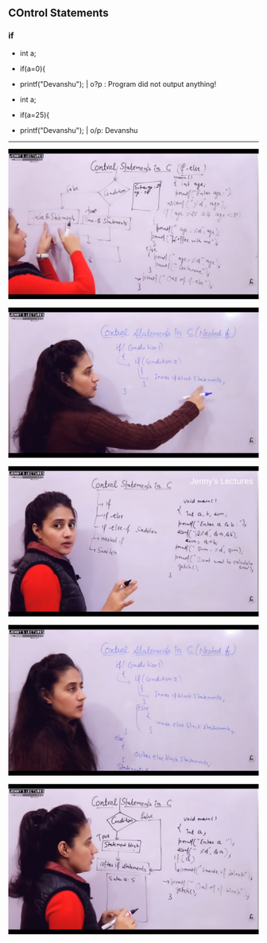 ## COntrol Statements

### if
- int a;
- if(a=0){
- printf("Devanshu"); | o?p : Program did not output anything!

- int a;
- if(a=25){
- printf("Devanshu"); | o/p: Devanshu

---

![Alt text](Screenshot_2023-09-07-08-48-41-84_f9ee0578fe1cc94de7482bd41accb329.jpg)

![Alt text](Screenshot_2023-09-07-10-58-07-10_f9ee0578fe1cc94de7482bd41accb329.jpg)

![Alt text](Screenshot_2023-09-07-07-03-09-99_f9ee0578fe1cc94de7482bd41accb329.jpg)

![Alt text](Screenshot_2023-09-07-11-59-53-35_f9ee0578fe1cc94de7482bd41accb329.jpg)

![Alt text](Screenshot_2023-09-07-07-08-15-13_f9ee0578fe1cc94de7482bd41accb329.jpg)
